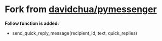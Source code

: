 Fork from [davidchua/pymessenger](https://github.com/davidchua/pymessenger)
=========================

**Follow function is added:**

- send_quick_reply_message(recipient_id, text, quick_replies)
